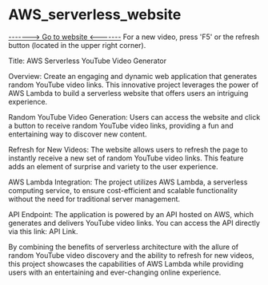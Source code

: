 # AWS_serverless_website 
[-------> Go to website <-------](https://x86yytftfh.execute-api.us-east-1.amazonaws.com/default/generateYoutubeLink)
For a new video, press 'F5' or the refresh button (located in the upper right corner).

Title: AWS Serverless YouTube Video Generator

Overview:
Create an engaging and dynamic web application that generates random YouTube video links. This innovative project leverages the power of AWS Lambda to build a serverless website that offers users an intriguing experience.

Random YouTube Video Generation: Users can access the website and click a button to receive random YouTube video links, providing a fun and entertaining way to discover new content.

Refresh for New Videos: The website allows users to refresh the page to instantly receive a new set of random YouTube video links. This feature adds an element of surprise and variety to the user experience.

AWS Lambda Integration: The project utilizes AWS Lambda, a serverless computing service, to ensure cost-efficient and scalable functionality without the need for traditional server management.

API Endpoint: The application is powered by an API hosted on AWS, which generates and delivers YouTube video links. You can access the API directly via this link: API Link.

By combining the benefits of serverless architecture with the allure of random YouTube video discovery and the ability to refresh for new videos, this project showcases the capabilities of AWS Lambda while providing users with an entertaining and ever-changing online experience.

